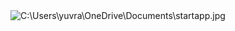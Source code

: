 <img src="C:\Users\yuvra\OneDrive\Documents\startapp.jpg" alt="C:\Users\yuvra\OneDrive\Documents\startapp.jpg">
